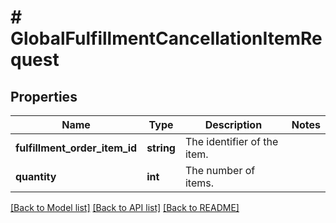 # # GlobalFulfillmentCancellationItemRequest

## Properties

Name | Type | Description | Notes
------------ | ------------- | ------------- | -------------
**fulfillment_order_item_id** | **string** | The identifier of the item. | 
**quantity** | **int** | The number of items. | 

[[Back to Model list]](../../README.md#documentation-for-models) [[Back to API list]](../../README.md#documentation-for-api-endpoints) [[Back to README]](../../README.md)


